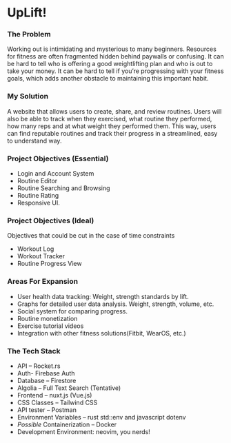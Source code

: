 # UpLift!

### The Problem
Working out is intimidating and mysterious to many beginners. Resources for fitness are often fragmented hidden behind paywalls or confusing. It can be hard to tell who is offering a good weightlifting plan and who is out to take your money. It can be hard to tell if you’re progressing with your fitness goals, which adds another obstacle to maintaining this important habit.

### My Solution
A website that allows users to create, share, and review routines. Users will also be able to track when they exercised, what routine they performed, how many reps and at what weight they performed them. This way, users can find reputable routines and track their progress in a streamlined, easy to understand way.

### Project Objectives (Essential)
- Login and Account System
- Routine Editor
- Routine Searching and Browsing
- Routine Rating
- Responsive UI.

### Project Objectives (Ideal)
Objectives that could be cut in the case of time constraints
- Workout Log 
- Workout Tracker
- Routine Progress View

### Areas For Expansion
- User health data tracking: Weight, strength standards by lift.
- Graphs for detailed user data analysis. Weight, strength, volume, etc.
- Social system for comparing progress.
- Routine monetization
- Exercise tutorial videos
- Integration with other fitness solutions(Fitbit, WearOS, etc.)

### The Tech Stack
- API – Rocket.rs
- Auth- Firebase Auth
- Database – Firestore
- Algolia – Full Text Search (Tentative)
- Frontend – nuxt.js (Vue.js)
- CSS Classes – Tailwind CSS
- API tester – Postman
- Environment Variables – rust std::env and javascript dotenv
- *Possible* Containerization – Docker 
- Development Environment: neovim, you nerds!
